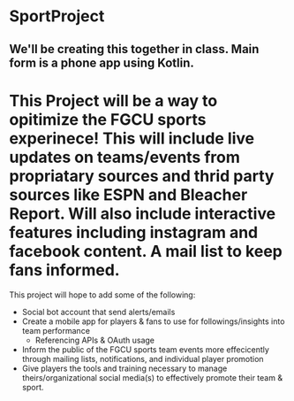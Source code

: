 # SportProject
We'll be creating this together in class. Main form is a phone app using Kotlin.
---------------------

This Project will be a way to opitimize the FGCU sports experinece!
This will include live updates on teams/events from propriatary sources and thrid party sources like ESPN and Bleacher Report.
Will also include interactive features including instagram and facebook content.
A mail list to keep fans informed.
=======

This project will hope to add some of the following:
- Social bot account that send alerts/emails
- Create a mobile app for players & fans to use for followings/insights into team performance
  - Referencing APIs & OAuth usage
- Inform the public of the FGCU sports team events more effecicently through mailing lists, notifications, and individual player promotion
- Give players the tools and training necessary to manage theirs/organizational social media(s) to effectively promote their team & sport.